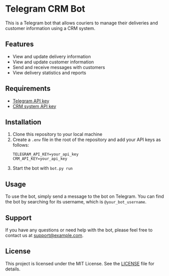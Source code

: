 # Telegram CRM Bot

This is a Telegram bot that allows couriers to manage their deliveries and customer information using a CRM system.

## Features

- View and update delivery information
- View and update customer information
- Send and receive messages with customers
- View delivery statistics and reports

## Requirements

- [Telegram API key](https://core.telegram.org/api/obtaining_api_id)
- [CRM system API key](https://www.example.com/docs/api)

## Installation

1. Clone this repository to your local machine
2. Create a `.env` file in the root of the repository and add your API keys as follows:
    ```
    TELEGRAM_API_KEY=your_api_key
    CRM_API_KEY=your_api_key
    ```
3. Start the bot with `bot.py run`

## Usage

To use the bot, simply send a message to the bot on Telegram. You can find the bot by searching for its username, which is `@your_bot_username`.

## Support

If you have any questions or need help with the bot, please feel free to contact us at support@example.com.

## License

This project is licensed under the MIT License. See the [LICENSE](LICENSE) file for details.
